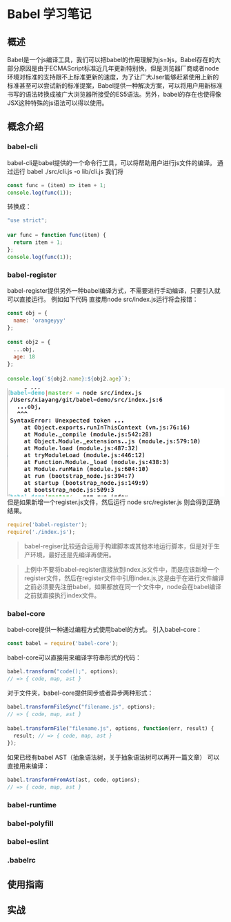 # Babel 学习笔记

## 概述
Babel是一个js编译工具，我们可以把babel的作用理解为js=》js，Babel存在的大部分原因是由于ECMAScript标准近几年更新特别快，但是浏览器厂商或者node环境对标准的支持跟不上标准更新的速度，为了让广大Jser能够赶紧使用上新的标准甚至可以尝试新的标准提案，Babel提供一种解决方案，可以将用户用新标准书写的语法转换成被广大浏览器所接受的ES5语法。另外，babel的存在也使得像JSX这种特殊的js语法可以得以使用。
## 概念介绍
### babel-cli
babel-cli是babel提供的一个命令行工具，可以将帮助用户进行js文件的编译。
通过运行 babel ./src/cli.js -o lib/cli.js 我们将
```javascript
const func = (item) => item + 1;
console.log(func(1));
```
转换成：
```javascript
"use strict";

var func = function func(item) {
  return item + 1;
};
console.log(func(1));

```
### babel-register
babel-register提供另外一种babel编译方式，不需要进行手动编译，只要引入就可以直接运行。
例如如下代码 直接用node src/index.js运行将会报错：
```javascript
const obj = {
  name: 'orangeyyy'
};

const obj2 = {
  ...obj,
  age: 18
};

console.log(`${obj2.name}:${obj2.age}`);
```
![](./img/error1.png)
但是如果新增一个register.js文件，然后运行 node src/register.js 则会得到正确结果。
```javascript
require('babel-register');
require('./index.js');
```
> babel-regiser比较适合运用于构建脚本或其他本地运行脚本，但是对于生产环境，最好还是先编译再使用。

> 上例中不要将babel-register直接放到index.js文件中，而是应该新增一个register文件，然后在register文件中引用index.js,这是由于在进行文件编译之前必须要先注册babel，如果都放在同一个文件中，node会在babel编译之前就直接执行index文件。
### babel-core
babel-core提供一种通过编程方式使用babel的方式。
引入babel-core：
```javascript
const babel = require('babel-core');
```
babel-core可以直接用来编译字符串形式的代码：
```javascript
babel.transform("code();", options);
// => { code, map, ast }
```
对于文件夹，babel-core提供同步或者异步两种形式：
```javascript
babel.transformFileSync("filename.js", options);
// => { code, map, ast }

babel.transformFile("filename.js", options, function(err, result) {
  result; // => { code, map, ast }
});
```
如果已经有babel AST（抽象语法树，关于抽象语法树可以再开一篇文章） 可以直接用来编译：
```javascript
babel.transformFromAst(ast, code, options);
// => { code, map, ast }
```
### babel-runtime
### babel-polyfill
### babel-eslint
### .babelrc

## 使用指南

## 实战